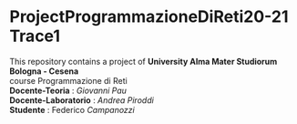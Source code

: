 # ProjectProgrammazioneDiReti20-21 Trace1
This repository contains a project of <b>University Alma Mater Studiorum Bologna - Cesena</b><br/>
course Programmazione di Reti<br/>
<b>Docente-Teoria</b> : <i>Giovanni Pau</i> <br/>
<b>Docente-Laboratorio</b> : <i>Andrea Piroddi</i> <br/>
<b>Studente</b> : Federico <i>Campanozzi</i> <br/>
